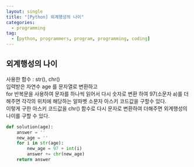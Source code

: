 ```yaml
---
layout: single
title: "[Python] 외계행성의 나이"
categories:
  - programming
tag:
  - [python, programmers, program, programming, coding]
---
```


## 외계행성의 나이

사용한 함수 : str(), chr()  
입력받은 자연수 age 를 문자열로 변환하고  
for 반복문을 사용하여 문자를 하나씩 읽어서 다시 숫자로 변환 하여
97(소문자 a)를 더해주면 각각의 위치에 해당하는 알파벳 소문자 아스키 코드값을
구할수 있다.  
이렇게 구한 아스키 코드값을 chr() 함수로 다시 문자로 변환하여
더해주면 외계행성의 나이를 구할 수 있다.

```python
def solution(age):
    answer = ''
    new_age = ''
    for i in str(age):
        new_age = 97 + int(i)
        answer += chr(new_age)
    return answer
```

